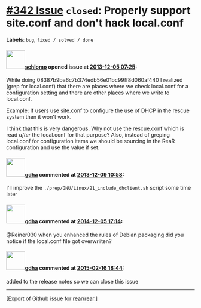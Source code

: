 [\#342 Issue](https://github.com/rear/rear/issues/342) `closed`: Properly support site.conf and don't hack local.conf
=====================================================================================================================

**Labels**: `bug`, `fixed / solved / done`

#### <img src="https://avatars.githubusercontent.com/u/101384?v=4" width="50">[schlomo](https://github.com/schlomo) opened issue at [2013-12-05 07:25](https://github.com/rear/rear/issues/342):

While doing 08387b9ba6c7b374edb56e01bc99ff8d060af440 I realized (grep
for local.conf) that there are places where we check local.conf for a
configuration setting and there are other places where we write to
local.conf.

Example: If users use site.conf to configure the use of DHCP in the
rescue system then it won't work.

I think that this is very dangerous. Why not use the rescue.conf which
is read *after* the local.conf for that purpose? Also, instead of
greping local.conf for configuration items we should be sourcing in the
ReaR configuration and use the value if set.

#### <img src="https://avatars.githubusercontent.com/u/888633?u=cdaeb31efcc0048d3619651aa18dd4b76e636b21&v=4" width="50">[gdha](https://github.com/gdha) commented at [2013-12-09 10:58](https://github.com/rear/rear/issues/342#issuecomment-30122651):

I'll improve the `./prep/GNU/Linux/21_include_dhclient.sh` script some
time later

#### <img src="https://avatars.githubusercontent.com/u/888633?u=cdaeb31efcc0048d3619651aa18dd4b76e636b21&v=4" width="50">[gdha](https://github.com/gdha) commented at [2014-12-05 17:14](https://github.com/rear/rear/issues/342#issuecomment-65821489):

@Reiner030 when you enhanced the rules of Debian packaging did you
notice if the local.conf file got overwriiten?

#### <img src="https://avatars.githubusercontent.com/u/888633?u=cdaeb31efcc0048d3619651aa18dd4b76e636b21&v=4" width="50">[gdha](https://github.com/gdha) commented at [2015-02-16 18:44](https://github.com/rear/rear/issues/342#issuecomment-74554389):

added to the release notes so we can close this issue

------------------------------------------------------------------------

\[Export of Github issue for
[rear/rear](https://github.com/rear/rear).\]
